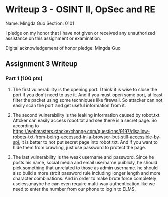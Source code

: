 Writeup 3 - OSINT II, OpSec and RE
======

Name: Mingda Guo
Section: 0101

I pledge on my honor that I have not given or received any unauthorized assistance on this assignment or examination.

Digital acknowledgement of honor pledge: Mingda Guo

## Assignment 3 Writeup

### Part 1 (100 pts)
1. The first vulnerability is the opening port. I think it is wise to close the port if you don't need to use it. And if you must open some port, at least filter the packet using some techniques like firewall. So attacker can not easily scan the port and get useful information from it.

2. The second vulnerability is the leaking information caused by robot.txt. Attcker can easily access robot.txt and see there is a secret page. So according to https://webmasters.stackexchange.com/questions/9197/disallow-robots-txt-from-being-accessed-in-a-browser-but-still-accessible-by-spi, it is better to not put secret page into robot.txt. And if you want to hide them from crawling, just use password to protect the page.

3. The last vulnerability is the weak username and password. Since he posts his name, social media and email username puiblicly, he should pick something that unrelated to those as admin username. he should also build a more strcit password rule including longer length and more character combinations. And in order to make brute force completely useless,maybe he can even require multi-way authentication like we need to enter the number from our phone to login to ELMS.
